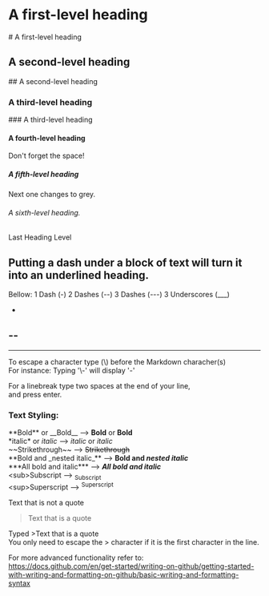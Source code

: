 # A first-level heading
\# A first-level heading
## A second-level heading
\## A second-level heading
### A third-level heading
\### A third-level heading
#### A fourth-level heading
Don't forget the space!
##### A fifth-level heading
Next one changes to grey.
###### A sixth-level heading.
Last Heading Level

Putting a dash under
a block of text
will turn it into an underlined heading.
-

Bellow: 1 Dash (-) 2 Dashes (--) 3 Dashes (---) 3 Underscores (___)

-
--
---
___

To escape a character type (\\) before the Markdown characher(s)  
For instance: Typing '\\-' will display '\-'

For a linebreak type two spaces at the end of your line,  
and press enter.

### Text Styling:
\*\*Bold** or \_\_Bold__ --> **Bold** or __Bold__  
\*italic* or _italic_ --> *italic* or _italic_  
\~~Strikethrough~~ --> ~~Strikethrough~~  
\*\*Bold and \_nested italic_** --> **Bold and _nested italic_**  
\*\*\*All bold and italic*** --> ***All bold and italic***  
\<sub>Subscript</sub> --> <sub>Subscript</sub>  
\<sup>Superscript</sup> --> <sup>Superscript</sup>  
  
Text that is not a quote

>Text that is a quote  

Typed >Text that is a quote  
You only need to escape the > character if it is the first character in the line.

For more advanced functionality refer to:  
https://docs.github.com/en/get-started/writing-on-github/getting-started-with-writing-and-formatting-on-github/basic-writing-and-formatting-syntax
